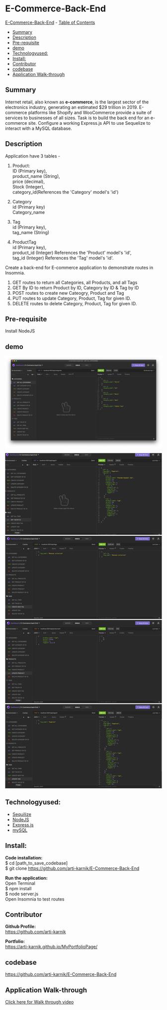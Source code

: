 # E-Commerce-Back-End

 [E-Commerce-Back-End](#ECommerce-Back-End)
    - [Table of Contents](#table-of-contents)
  * [Summary](#summary)
  * [Description](#description)
  * [Pre-requisite](#pre-requisite)
  * [demo](#demo)
  * [Technologyused:](#technologyused-)
  * [Install:](#install-)
  * [Contributor](#contributor)
  * [codebase](#codebase)
  * [Application Walk-through](#Application-walk-through)


## Summary
Internet retail, also known as **e-commerce**, is the largest sector of the electronics industry, generating an estimated $29 trillion in 2019. E-commerce platforms like Shopify and WooCommerce provide a suite of services to businesses of all sizes. Task is to build the back end for an e-commerce site. Configure a working Express.js API to use Sequelize to interact with a MySQL database.

## Description
Application have 3 tables - 
1. Product: <br>
        ID (Primary key), <br>
        product_name (String), <br>
        price (decimal),<br>
        Stock (Integer),<br>
        category_id(References the 'Category' model's 'id')<br>

2. Category <br>
        id (Primary key) <br>
        Category_name <br>

    
3. Tag <br>
        id (Primary key), <br>
        tag_name (String) <br>

  
4. ProductTag <br>
        id (Primary key), <br>
        product_id (Integer) References the 'Product' model's 'id', <br>
        tag_id (Integer)  References the 'Tag' model's 'id'. <br>

Create a back-end for E-commerce application to demonstrate routes in Insomnia.  <br>
1.  GET routes to return all Categories, all Products, and all Tags <br>
2.  GET By ID to return Product by ID, Category by ID & Tag by ID <br>
3.  POST routes to create new Cateogry, Product and Tag<br>
4.  PUT routes to update Category, Product, Tag for given ID.<br>
5.  DELETE routes to delete Category, Product, Tag for given ID.<br>

## Pre-requisite
Install NodeJS 

## demo
<img src="./assets/SS1.png">

![](./assets/GET.gif?raw=true)
![](./assets/POST.gif?raw=true)
![](./assets/PUT.gif?raw=true)
![](./assets/DELETE.gif?raw=true)

## Technologyused:
<ul>
    <li> 
    <a href="https://sequelize.org/" target="_blank">Sequilize  <a>
    <br>
    </li>
    <li> 
    <a href="https://nodejs.org/en/docs/" target="_blank">NodeJS <a>
    <li> 
    <a href="https://expressjs.com/en/guide/routing.html" target="_blank">Express.js<a>
    </li>
    <li> 
    <a href="https://dev.mysql.com/doc/" target="_blank">mySQL </a>
</ul>

## Install:
<strong>Code installation:</strong> <br>
$ cd [path_to_save_codebase] <br>
$ git clone https://github.com/arti-karnik/E-Commerce-Back-End<br>

<strong> Run the application: </strong> <br>
Open Terminal <br>
$ npm install <br>
$ node server.js <br>
Open Insomnia to test routes 


## Contributor
<strong> Github Profile: </strong> <br>
https://github.com/arti-karnik

<strong> Portfolio: </strong> <br>
https://arti-karnik.github.io/MyPortfolioPage/

## codebase
https://github.com/arti-karnik/E-Commerce-Back-End


## Application Walk-through
<a href="https://drive.google.com/file/d/1P_LHeyXYdz-bCtFBbUG0dPZkm1z7T4Ht/view?usp=sharing" target="_blank"> Click here for Walk through video </a>



